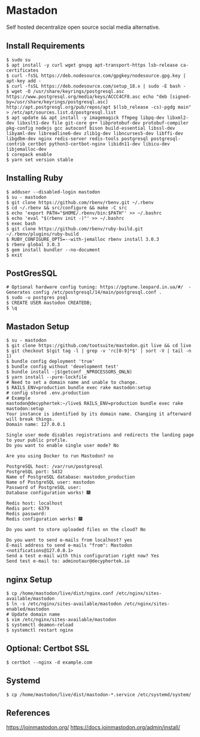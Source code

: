 Mastadon
=========

Self hosted decentralize open source social media alternative.

Install Requirements
---------------------

    $ sudo su
    $ apt install -y curl wget gnupg apt-transport-https lsb-release ca-certificates 
    $ curl -fsSL https://deb.nodesource.com/gpgkey/nodesource.gpg.key | apt-key add -
    $ curl -fsSL https://deb.nodesource.com/setup_18.x | sudo -E bash - 
    $ wget -O /usr/share/keyrings/postgresql.asc https://www.postgresql.org/media/keys/ACCC4CF8.asc echo "deb [signed-by=/usr/share/keyrings/postgresql.asc] http://apt.postgresql.org/pub/repos/apt $(lsb_release -cs)-pgdg main" > /etc/apt/sources.list.d/postgresql.list 
    $ apt update && apt install -y imagemagick ffmpeg libpq-dev libxml2-dev libxslt1-dev file git-core g++ libprotobuf-dev protobuf-compiler pkg-config nodejs gcc autoconf bison build-essential libssl-dev libyaml-dev libreadline6-dev zlib1g-dev libncurses5-dev libffi-dev libgdbm-dev nginx redis-server redis-tools postgresql postgresql-contrib certbot python3-certbot-nginx libidn11-dev libicu-dev libjemalloc-dev 
    $ corepack enable 
    $ yarn set version stable 

Installing Ruby
---------------

    $ adduser --disabled-login mastodon
    $ su - mastodon
    $ git clone https://github.com/rbenv/rbenv.git ~/.rbenv
    $ cd ~/.rbenv && src/configure && make -C src
    $ echo 'export PATH="$HOME/.rbenv/bin:$PATH"' >> ~/.bashrc
    $ echo 'eval "$(rbenv init -)"' >> ~/.bashrc
    $ exec bash
    $ git clone https://github.com/rbenv/ruby-build.git ~/.rbenv/plugins/ruby-build
    $ RUBY_CONFIGURE_OPTS=--with-jemalloc rbenv install 3.0.3
    $ rbenv global 3.0.3
    $ gem install bundler --no-document
    $ exit

PostGresSQL
-----------

    # Optional hardware config tuning: https://pgtune.leopard.in.ua/#/  - Generates config /etc/postgresql/14/main/postgresql.conf . 
    $ sudo -u postgres psql
    $ CREATE USER mastodon CREATEDB;
    $ \q

Mastadon Setup
--------------

    $ su - mastodon
    $ git clone https://github.com/tootsuite/mastodon.git live && cd live
    $ git checkout $(git tag -l | grep -v 'rc[0-9]*$' | sort -V | tail -n 1)
    $ bundle config deployment 'true'
    $ bundle config without 'development test'
    $ bundle install -j$(getconf _NPROCESSORS_ONLN)
    $ yarn install --pure-lockfile
    # Need to set a domain name and unable to change.
    $ RAILS_ENV=production bundle exec rake mastodon:setup
    # config stored .env.production
    # Example
    mastodon@decyphertek:~/live$ RAILS_ENV=production bundle exec rake mastodon:setup
    Your instance is identified by its domain name. Changing it afterward will break things.
    Domain name: 127.0.0.1

    Single user mode disables registrations and redirects the landing page to your public profile.
    Do you want to enable single user mode? No

    Are you using Docker to run Mastodon? no

    PostgreSQL host: /var/run/postgresql
    PostgreSQL port: 5432
    Name of PostgreSQL database: mastodon_production
    Name of PostgreSQL user: mastodon
    Password of PostgreSQL user: 
    Database configuration works! 🎆

    Redis host: localhost
    Redis port: 6379
    Redis password: 
    Redis configuration works! 🎆

    Do you want to store uploaded files on the cloud? No

    Do you want to send e-mails from localhost? yes
    E-mail address to send e-mails "from": Mastodon <notifications@127.0.0.1>
    Send a test e-mail with this configuration right now? Yes
    Send test e-mail to: adminotaur@decyphertek.io
    
nginx Setup
------------

    $ cp /home/mastodon/live/dist/nginx.conf /etc/nginx/sites-available/mastodon
    $ ln -s /etc/nginx/sites-available/mastodon /etc/nginx/sites-enabled/mastodon
    # Update domain name
    $ vim /etc/nginx/sites-available/mastodon
    $ systemctl deamon-reload 
    $ systemctl restart nginx

Optional: Certbot SSL
---------------------

    $ certbot --nginx -d example.com

Systemd
-------

    $ cp /home/mastodon/live/dist/mastodon-*.service /etc/systemd/system/



References
----------

https://joinmastodon.org/
https://docs.joinmastodon.org/admin/install/